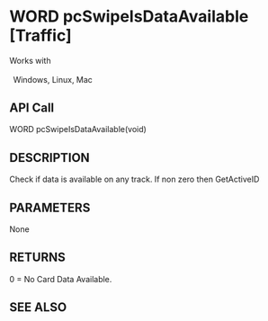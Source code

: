 # WORD pcSwipeIsDataAvailable [Traffic]

Works with <p class="s1" style="padding-top: 2pt;padding-left: 5pt;text-indent: 0pt;text-align: left;"><a name="bookmark343">&zwnj;</a>Windows, Linux, Mac<a name="bookmark344">&zwnj;</a></p>

## API Call
WORD pcSwipeIsDataAvailable(void)
## DESCRIPTION
Check if data is available on any track. If non zero then GetActiveID

## PARAMETERS
None

## RETURNS
0 = No Card Data Available.

## SEE ALSO

